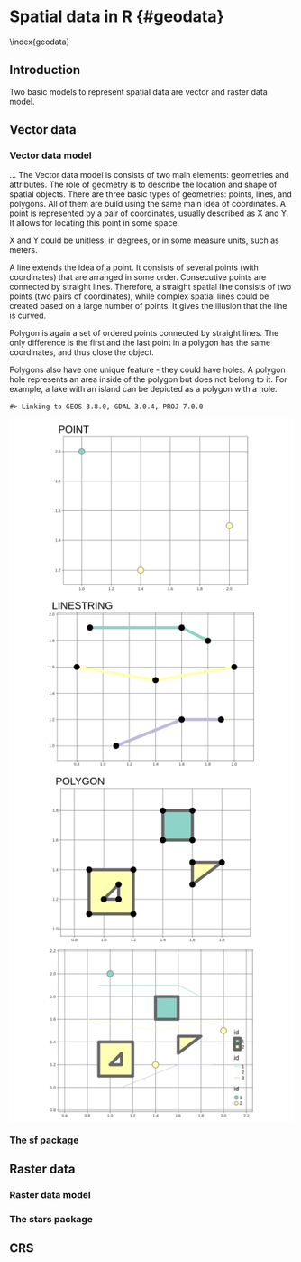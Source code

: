 # Spatial data in R {#geodata}
<!-- # Geographic data in R {#geodata} -->
<!-- to discuss -->

\index{geodata}

## Introduction

Two basic models to represent spatial data are vector and raster data model.
<!-- - few introduction sections -->
<!-- - mention GDAL, PROJ, and GEOS -->
<!-- - references to the next sections -->
<!-- - maybe also references to some books (either here or in the next section or both) -->
<!-- - maybe also mention some data sources -->

## Vector data

<!-- - one/two intro sentences -->
<!-- - including r packages used for vector representation -->

### Vector data model

...
The Vector data model is consists of two main elements: geometries and attributes.
The role of geometry is to describe the location and shape of spatial objects.
There are three basic types of geometries: points, lines, and polygons.
All of them are build using the same main idea of coordinates.
A point is represented by a pair of coordinates, usually described as X and Y.
It allows for locating this point in some space.
<!-- short CRS intro -->
X and Y could be unitless, in degrees, or in some measure units, such as meters.
<!-- maybe ref to CRS section here -->
<!-- ways to adjust points aesthetics: point sizes, colors, shapes, (markers/images) -->
<!-- examples of points -->
A line extends the idea of a point.
It consists of several points (with coordinates) that are arranged in some order.
Consecutive points are connected by straight lines.
Therefore, a straight spatial line consists of two points (two pairs of coordinates), while complex spatial lines could be created based on a large number of points.<!--to rewrite-->
It gives the illusion that the line is curved. 
<!-- ways to adjust lines aesthetics: colors, lwd (line width) -->
<!-- in theory lty could be also used - but it is not implemented in tmap -->
<!-- examples of lines -->
Polygon is again a set of ordered points connected by straight lines. 
The only difference is the first and the last point in a polygon has the same coordinates, and thus close the object.
<!-- ways to adjust polygons aesthetics: (fill) colors, (line/borders) colors -->
<!-- examples of polygons -->
Polygons also have one unique feature - they could have holes. 
A polygon hole represents an area inside of the polygon but does not belong to it.
For example, a lake with an island can be depicted as a polygon with a hole.


```
#> Linking to GEOS 3.8.0, GDAL 3.0.4, PROJ 7.0.0
```

<img src="02-geodata_files/figure-html/unnamed-chunk-1-1.png" width="672" style="display: block; margin: auto;" />

<img src="02-geodata_files/figure-html/unnamed-chunk-2-1.png" width="672" style="display: block; margin: auto;" />

<img src="02-geodata_files/figure-html/unnamed-chunk-3-1.png" width="672" style="display: block; margin: auto;" />

<img src="02-geodata_files/figure-html/unnamed-chunk-4-1.png" width="672" style="display: block; margin: auto;" />


<!-- additional dimensions: -->
<!-- - more than two coordinates (XYZM) -->
<!-- - multiobjects -->
<!-- - additional geometries -->

<!-- - what is the vector data model (point coordinates) -->
<!-- - examples -->
<!-- - what's the simple features standard -->
<!-- - main geometry types -->
<!-- - relation between geometries and attributes -->
<!-- - vector file formats -->
<!-- - advantages/disadvantages -->
<!-- - example figure (similar to the one in geocompr, but made with tmap) -->

### The sf package

<!-- - how the sf objects are organized -->
<!-- - how to read sf objects from files -->
<!-- - where to find info on how to operate on sf objects -->
<!-- - https://geocompr.github.io/ -->
<!-- - vector simplification? -->
<!-- - stars proxy -->

## Raster data

<!-- one/two intro sentences -->
<!-- including r packages used for raster representation -->

### Raster data model

<!-- - raster data model (grid) -->
<!-- - contionous and categorical rasters -->
<!-- - examples -->
<!-- - single layer rasters vs multilayer rasters -->
<!-- - storing bands vs attributes (either here or in the next section) (data cubes) -->
<!-- - rbg rasters -->
<!-- - regular, rotated, sheared, rectilinear and curvilinear rasters -->
<!-- - raster file formats -->

### The stars package

<!-- - how the stars objects are organized -->
<!-- - how to read stars objects from files -->
<!-- - including reading chunks, changing resolution, and selecting bands -->
<!-- - where to find info on how to operate on stars objects -->
<!-- - https://r-spatial.github.io/stars/index.html -->
<!-- - advice: sometimes/often it is better to prepare spatial object before the mapping, than trying to over-customize the map -->
<!-- - stars proxy -->


## CRS
<!-- mtennekes part -->
